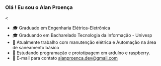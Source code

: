 ### Olá ! Eu sou o Alan Proença

<

- 🎓 Graduado em Engenharia Elétrica-Eletrônica 
- 🎓 Graduando em Bacharelado Tecnologia da Informação - Univesp 
- 🔨 Atualmente trabalho com manutenção elétrica e Automação na área de saneamento básico 
- 📜 Estudando programação e prototipagem em arduíno e raspberry.
- 📧 E-mail para contato  alanproenca.dev@gmail.com 


